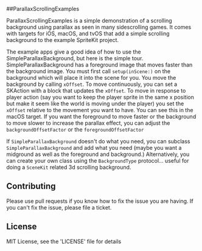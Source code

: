 ##ParallaxScrollingExamples

ParallaxScrollingExamples is a simple demonstration of a scrolling background using parallax as seen in many sidescrolling games. It comes with targets for iOS, macOS, and tvOS that add a simple scrolling background to the example SpriteKit project.

The example apps give a good idea of how to use the SimpleParallaxBackground, but here is the simple tour.
SimpleParallaxBackground has a foreground image that moves faster than the background image. You must first call `setup(inScene:)` on the background which will place it into the scene for you. You move the background by calling `xOffset`. To move continuously, you can set a SKAction with a block that updates the `xOffset`. To move in response to player action (say you want to keep the player sprite in the same x position but make it seem like the world is moving under the player) you set the `xOffset` relative to the movement you want to have. You can see this in the macOS target. 
If you want the foreground to move faster or the background to move slower to increase the parallax effect, you can adjust the `backgroundOffsetFactor` or the `foregroundOffsetFactor`

If `SimpleParallaxBackground` doesn't do what you need, you can subclass `SimpleParallaxBackground` and add what you need (maybe you want a midground as well as the foreground and background.) Alternatively, you can create your own class using the `BackgroundType` protocol... useful for doing a `SceneKit` related 3d scrolling background. 

## Contributing
Please use pull requests if you know how to fix the issue you are having. If you can't fix the issue, please file a ticket.

## License
MIT License, see the 'LICENSE' file for details
